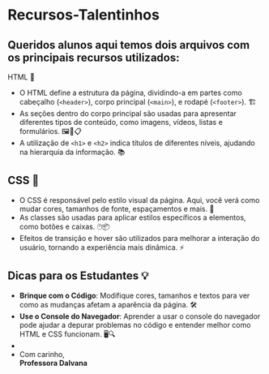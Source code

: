 # Recursos-Talentinhos
## Queridos alunos aqui temos dois arquivos com os principais recursos utilizados:

HTML 📄

- O HTML define a estrutura da página, dividindo-a em partes como cabeçalho (`<header>`), corpo principal (`<main>`), e rodapé (`<footer>`). 🏗️
- As seções dentro do corpo principal são usadas para apresentar diferentes tipos de conteúdo, como imagens, vídeos, listas e formulários. 🖼️🎥📋
- A utilização de `<h1>` e `<h2>` indica títulos de diferentes níveis, ajudando na hierarquia da informação. 📚

## CSS 🎨

- O CSS é responsável pelo estilo visual da página. Aqui, você verá como mudar cores, tamanhos de fonte, espaçamentos e mais. 🌈
- As classes são usadas para aplicar estilos específicos a elementos, como botões e caixas. 🖱️📦
- Efeitos de transição e hover são utilizados para melhorar a interação do usuário, tornando a experiência mais dinâmica. ⚡️

## Dicas para os Estudantes 💡

- **Brinque com o Código**: Modifique cores, tamanhos e textos para ver como as mudanças afetam a aparência da página. 🛠️
- **Use o Console do Navegador**: Aprender a usar o console do navegador pode ajudar a depurar problemas no código e entender melhor como HTML e CSS funcionam. 🖥️🔍
- 
- Com carinho,  
**Professora Dalvana**
